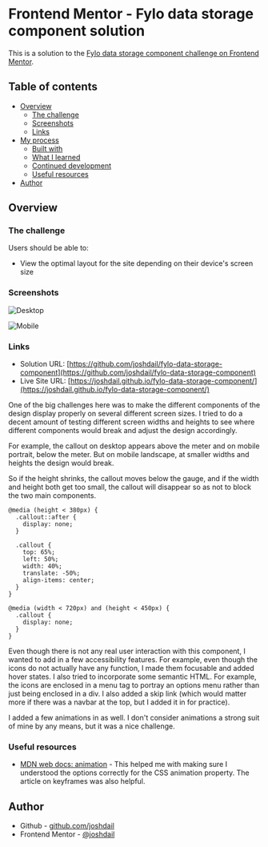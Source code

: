 # Frontend Mentor - Fylo data storage component solution

This is a solution to the [Fylo data storage component challenge on Frontend Mentor](https://www.frontendmentor.io/challenges/fylo-data-storage-component-1dZPRbV5n).

## Table of contents

- [Overview](#overview)
  - [The challenge](#the-challenge)
  - [Screenshots](#screenshot)
  - [Links](#links)
- [My process](#my-process)
  - [Built with](#built-with)
  - [What I learned](#what-i-learned)
  - [Continued development](#continued-development)
  - [Useful resources](#useful-resources)
- [Author](#author)

## Overview

### The challenge

Users should be able to:

- View the optimal layout for the site depending on their device's screen size

### Screenshots

![Desktop](./images/screenshot-desktop.jpg)

![Mobile](./images/screenshot-mobile.jpg)

### Links

- Solution URL: [https://github.com/joshdail/fylo-data-storage-component](https://github.com/joshdail/fylo-data-storage-component)
- Live Site URL: [https://joshdail.github.io/fylo-data-storage-component/](https://joshdail.github.io/fylo-data-storage-component/)

One of the big challenges here was to make the different components of the design display properly on several different screen sizes. I tried to do a decent amount of testing different screen widths and heights to see where different components would break and adjust the design accordingly.

For example, the callout on desktop appears above the meter and on mobile portrait, below the meter. But on mobile landscape, at smaller widths and heights the design would break.

So if the height shrinks, the callout moves below the gauge, and if the width and height both get too small, the callout will disappear so as not to block the two main components.

    @media (height < 380px) {
      .callout::after {
        display: none;
      }

      .callout {
        top: 65%;
        left: 50%;
        width: 40%;
        translate: -50%;
        align-items: center;
      }
    }

    @media (width < 720px) and (height < 450px) {
      .callout {
        display: none;
      }
    }


Even though there is not any real user interaction with this component, I wanted to add in a few accessibility features. For example, even though the icons do not actually have any function, I made them focusable and added hover states. I also tried to incorporate some semantic HTML. For example, the icons are enclosed in a menu tag to portray an options menu rather than just being enclosed in a div. I also added a skip link (which would matter more if there was a navbar at the top, but I added it in for practice).

I added a few animations in as well. I don't consider animations a strong suit of mine by any means, but it was a nice challenge.

### Useful resources

- [MDN web docs: animation](https://developer.mozilla.org/en-US/docs/Web/CSS/animation) - This helped me with making sure I understood the options correctly for the CSS animation property. The article on keyframes was also helpful.

## Author

- Github - [github.com/joshdail](https://github.com/joshdail)
- Frontend Mentor - [@joshdail](https://www.frontendmentor.io/profile/joshdail)
